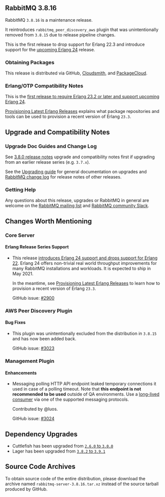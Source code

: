 ## RabbitMQ 3.8.16

RabbitMQ `3.8.16` is a maintenance release.

It reintroduces `rabbitmq_peer_discovery_aws` plugin that was unintentionally removed
from `3.8.15` due to release pipeline changes.

This is the first release to drop support for Erlang 22.3 and introduce support for the [upcoming Erlang 24](https://blog.rabbitmq.com/posts/2021/03/erlang-24-support-roadmap/) release.

### Obtaining Packages

This release is distributed via GitHub, [Cloudsmith](https://cloudsmith.io/~rabbitmq/repos/),
and [PackageCloud](https://packagecloud.io/rabbitmq).

### Erlang/OTP Compatibility Notes

This is the [first release to require Erlang 23.2 or later and support upcoming Erlang 24](https://blog.rabbitmq.com/posts/2021/03/erlang-24-support-roadmap/).

[Provisioning Latest Erlang Releases](https://www.rabbitmq.com/which-erlang.html#erlang-repositories) explains
what package repositories and tools can be used to provision a recent version of Erlang `23.3`.


## Upgrade and Compatibility Notes

### Upgrade Doc Guides and Change Log

See [3.8.0 release notes](https://github.com/rabbitmq/rabbitmq-server/releases/tag/v3.8.0) upgrade and
compatibility notes first if upgrading from an earlier release series (e.g. `3.7.x`).

See the [Upgrading guide](https://www.rabbitmq.com/upgrade.html) for general documentation on upgrades and
[RabbitMQ change log](https://www.rabbitmq.com/changelog.html) for release notes of other releases.


### Getting Help

Any questions about this release, upgrades or RabbitMQ in general are welcome on the [RabbitMQ mailing list](https://groups.google.com/forum/#!forum/rabbitmq-users)
and [RabbitMQ community Slack](https://rabbitmq-slack.herokuapp.com/).


## Changes Worth Mentioning

### Core Server

#### Erlang Release Series Support

 * This release [introduces Erlang 24 support and drops support for Erlang 22](https://blog.rabbitmq.com/posts/2021/03/erlang-24-support-roadmap/). Erlang 24 offers non-trivial real world throughput improvements for many
   RabbitMQ installations and workloads. It is expected to ship in May 2021.

   In the meantime, see [Provisioning Latest Erlang Releases](https://www.rabbitmq.com/which-erlang.html#erlang-repositories) to
   learn how to provision a recent version of Erlang `23.3`.

   GitHub issue: [#2900](https://github.com/rabbitmq/rabbitmq-server/pull/2900)


### AWS Peer Discovery Plugin

#### Bug Fixes

 * This plugin was unintentionally excluded from the distribution in `3.8.15` and has now been
   added back.

   GitHub issue: [#3023](https://github.com/rabbitmq/rabbitmq-server/issues/3023)


### Management Plugin

#### Enhancements

 * Messaging polling HTTP API endpoint leaked temporary connections it used in case of a polling timeout.
   Note that **this endpoint is not recommended to be used** outside of QA environments.
   Use a [long-lived consumer](https://www.rabbitmq.com/consumers.html) via one of the supported messaging protocols.

   Contributed by @luos.

   GitHub issue: [#3024](https://github.com/rabbitmq/rabbitmq-server/pull/3024)


## Dependency Upgrades

* Cuttlefish has been upgraded from [`2.6.0` to `3.0.0`](https://github.com/kyorai/cuttlefish/compare/v2.6.0..v3.0.0)
* Lager has been upgraded from [`3.8.2` to `3.9.1`](https://github.com/erlang-lager/lager/compare/3.8.2..3.9.1)


## Source Code Archives

To obtain source code of the entire distribution, please download the archive named `rabbitmq-server-3.8.16.tar.xz`
instead of the source tarball produced by GitHub.
